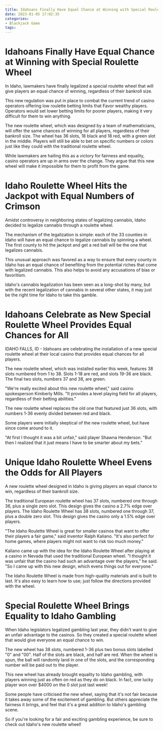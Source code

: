 ```yaml
---
title: Idahoans Finally Have Equal Chance at Winning with Special Roulette Wheel
date: 2023-01-05 17:02:35
categories:
- Blackjack Game
tags:
---
```



#  Idahoans Finally Have Equal Chance at Winning with Special Roulette Wheel

In Idaho, lawmakers have finally legalized a special roulette wheel that will give players an equal chance of winning, regardless of their bankroll size.

This new regulation was put in place to combat the current trend of casino operators offering low roulette betting limits that Favor wealthy players. Operators would set lower betting limits for poorer players, making it very difficult for them to win anything.

The new roulette wheel, which was designed by a team of mathematicians, will offer the same chances of winning for all players, regardless of their bankroll size. The wheel has 36 slots, 18 black and 18 red, with a green slot in the middle. Players will still be able to bet on specific numbers or colors just like they could with the traditional roulette wheel.

While lawmakers are hailing this as a victory for fairness and equality, casino operators are up in arms over the change. They argue that this new wheel will make it impossible for them to profit from the game.

#  Idaho Roulette Wheel Hits the Jackpot with Equal Numbers of Crimson

Amidst controversy in neighboring states of legalizing cannabis, Idaho decided to legalize cannabis through a roulette wheel.

The mechanism of the legalization is simple: each of the 33 counties in Idaho will have an equal chance to legalize cannabis by spinning a wheel. The first county to hit the jackpot and get a red ball will be the one that legalizes cannabis.

This unusual approach was favored as a way to ensure that every county in Idaho has an equal chance of benefiting from the potential riches that come with legalized cannabis. This also helps to avoid any accusations of bias or favoritism.

Idaho's cannabis legalization has been seen as a long-shot by many, but with the recent legalization of cannabis in several other states, it may just be the right time for Idaho to take this gamble.

#  Idahoans Celebrate as New Special Roulette Wheel Provides Equal Chances for All

IDAHO FALLS, ID - Idahoans are celebrating the installation of a new special roulette wheel at their local casino that provides equal chances for all players.

The new roulette wheel, which was installed earlier this week, features 38 slots numbered from 1 to 38. Slots 1-18 are red, and slots 19-36 are black. The final two slots, numbers 37 and 38, are green.

"We're really excited about this new roulette wheel," said casino spokesperson Kimberly Mills. "It provides a level playing field for all players, regardless of their betting abilities."

The new roulette wheel replaces the old one that featured just 36 slots, with numbers 1-36 evenly divided between red and black.

Some players were initially skeptical of the new roulette wheel, but have since come around to it.

"At first I thought it was a bit unfair," said player Shawna Henderson. "But then I realized that it just means I have to be smarter about my bets."

#  Unique Idaho Roulette Wheel Evens the Odds for All Players

A new roulette wheel designed in Idaho is giving players an equal chance to win, regardless of their bankroll size.

The traditional European roulette wheel has 37 slots, numbered one through 36, plus a single zero slot. This design gives the casino a 2.7% edge over players. The Idaho Roulette Wheel has 38 slots, numbered one through 37, plus a double zero slot. This design gives the casino only a 1.5% edge over players.

"The Idaho Roulette Wheel is great for smaller casinos that want to offer their players a fair game," said inventor Ralph Kaliano. "It's also perfect for home games, where players might not want to risk too much money."

Kaliano came up with the idea for the Idaho Roulette Wheel after playing at a casino in Nevada that used the traditional European wheel. "I thought it was unfair that the casino had such an advantage over the players," he said. "So I came up with this new design, which evens things out for everyone."

The Idaho Roulette Wheel is made from high-quality materials and is built to last. It's also easy to learn how to use; just follow the directions provided with the wheel.

#  Special Roulette Wheel Brings Equality to Idaho Gambling

When Idaho legislators legalized gambling last year, they didn't want to give an unfair advantage to the casinos. So they created a special roulette wheel that would give everyone an equal chance to win.

The new wheel has 38 slots, numbered 1-36 plus two bonus slots labelled "0" and "00". Half of the slots are black, and half are red. When the wheel is spun, the ball will randomly land in one of the slots, and the corresponding number will be paid out to the player.

This new wheel has already brought equality to Idaho gambling, with players winning just as often on red as they do on black. In fact, one lucky player won over $4000 on the 0 slot just last week!

Some people have criticised the new wheel, saying that it's not fair because it takes away some of the excitement of gambling. But others appreciate the fairness it brings, and feel that it's a great addition to Idaho's gambling scene.

So if you're looking for a fair and exciting gambling experience, be sure to check out Idaho's new roulette wheel!